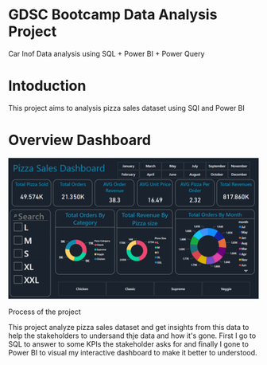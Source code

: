 # GDSC Bootcamp Data Analysis Project
Car Inof Data analysis using  SQL + Power BI + Power Query


# Intoduction
This project aims to analysis pizza sales dataset using  SQl and Power BI

# Overview Dashboard
![dashboard](dashboard.PNG)

Process of the project

This project analyze pizza sales dataset and get insights from this data to help the stakeholders to undersand thje data and how it's gone.
First I  go to SQL to answer to some KPIs the stakeholder asks for and finally I gone to Power BI to visual my interactive dashboard to make it better to understood.






























